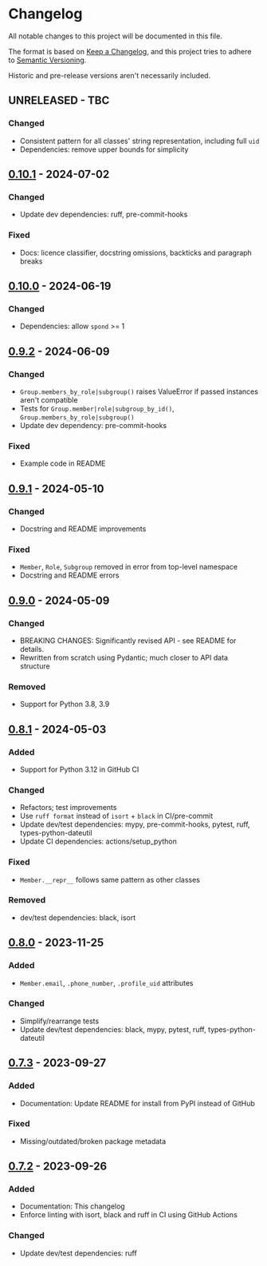 # Changelog

All notable changes to this project will be documented in this file.

The format is based on [Keep a Changelog](https://keepachangelog.com/en/1.1.0/),
and this project tries to adhere to [Semantic Versioning](https://semver.org/spec/v2.0.0.html).

Historic and pre-release versions aren't necessarily included.


## UNRELEASED - TBC

### Changed

- Consistent pattern for all classes' string representation, including full `uid`
- Dependencies: remove upper bounds for simplicity


## [0.10.1] - 2024-07-02

### Changed

- Update dev dependencies: ruff, pre-commit-hooks

### Fixed

- Docs: licence classifier, docstring omissions, backticks and paragraph breaks


## [0.10.0] - 2024-06-19

### Changed

- Dependencies: allow `spond` >= 1


## [0.9.2] - 2024-06-09

### Changed

- `Group.members_by_role|subgroup()` raises ValueError if passed instances aren't compatible
- Tests for `Group.member|role|subgroup_by_id()`, `Group.members_by_role|subgroup()`
- Update dev dependency: pre-commit-hooks

### Fixed

- Example code in README


## [0.9.1] - 2024-05-10

### Changed

- Docstring and README improvements

### Fixed

- `Member`, `Role`, `Subgroup` removed in error from top-level namespace
- Docstring and README errors


## [0.9.0] - 2024-05-09

### Changed

- BREAKING CHANGES: Significantly revised API - see README for details.
- Rewritten from scratch using Pydantic; much closer to API data structure

### Removed

- Support for Python 3.8, 3.9


## [0.8.1] - 2024-05-03

### Added

- Support for Python 3.12 in GitHub CI

### Changed

- Refactors; test improvements
- Use `ruff format` instead of `isort` + `black` in CI/pre-commit
- Update dev/test dependencies: mypy, pre-commit-hooks, pytest, ruff, types-python-dateutil
- Update CI dependencies: actions/setup_python

### Fixed

- `Member.__repr__` follows same pattern as other classes

### Removed

- dev/test dependencies: black, isort


## [0.8.0] - 2023-11-25

### Added

- `Member.email`, `.phone_number`, `.profile_uid` attributes

### Changed

- Simplify/rearrange tests
- Update dev/test dependencies: black, mypy, pytest, ruff, types-python-dateutil


## [0.7.3] - 2023-09-27

### Added

- Documentation: Update README for install from PyPI instead of GitHub

### Fixed

- Missing/outdated/broken package metadata


## [0.7.2] - 2023-09-26

### Added

- Documentation: This changelog
- Enforce linting with isort, black and ruff in CI using GitHub Actions

### Changed

- Update dev/test dependencies: ruff


[0.10.1]: https://github.com/elliot-100/Spond-classes/compare/v0.10.0...v0.10.1
[0.10.0]: https://github.com/elliot-100/Spond-classes/compare/v0.9.2...v0.10.0
[0.9.2]: https://github.com/elliot-100/Spond-classes/compare/v0.9.1...v0.9.2
[0.9.1]: https://github.com/elliot-100/Spond-classes/compare/v0.9.0...v0.9.1
[0.9.0]: https://github.com/elliot-100/Spond-classes/compare/v0.8.1...v0.9.0
[0.8.1]: https://github.com/elliot-100/Spond-classes/compare/v0.8.0...v0.8.1
[0.8.0]: https://github.com/elliot-100/Spond-classes/compare/v0.7.3...v0.8.0
[0.7.3]: https://github.com/elliot-100/Spond-classes/compare/v0.7.2...v0.7.3
[0.7.2]: https://github.com/elliot-100/Spond-classes/compare/v0.7.1...v0.7.2
